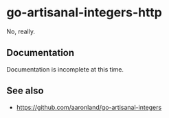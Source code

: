 # go-artisanal-integers-http

No, really.

## Documentation

Documentation is incomplete at this time.

## See also

* https://github.com/aaronland/go-artisanal-integers
